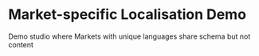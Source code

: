 # Market-specific Localisation Demo

Demo studio where Markets with unique languages share schema but not content
